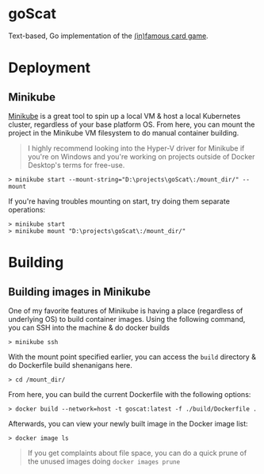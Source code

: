 # goScat
Text-based, Go implementation of the [(in)famous card game](https://en.wikipedia.org/wiki/Scat_(card_game)).

# Deployment

## Minikube

[Minikube](https://minikube.sigs.k8s.io/docs/start/) is a great tool to spin up a local VM & host a local Kubernetes cluster, regardless of your base platform OS. From here, you can mount the project in the Minikube VM filesystem to do manual container building.

> I highly recommend looking into the Hyper-V driver for Minikube if you're on Windows and you're working on projects outside of Docker Desktop's terms for free-use. 

```
> minikube start --mount-string="D:\projects\goScat\:/mount_dir/" --mount 
```

If you're having troubles mounting on start, try doing them separate operations:

```
> minikube start
> minikube mount "D:\projects\goScat\:/mount_dir/"
```

# Building

## Building images in Minikube

One of my favorite features of Minikube is having a place (regardless of underlying OS) to build container images. Using the following command, you can SSH into the machine & do docker builds

```
> minikube ssh
```

With the mount point specified earlier, you can access the `build` directory & do Dockerfile build shenanigans here.

```
> cd /mount_dir/
```

From here, you can build the current Dockerfile with the following options:

```
> docker build --network=host -t goscat:latest -f ./build/Dockerfile .
```

Afterwards, you can view your newly built image in the Docker image list:

```
> docker image ls
```

> If you get complaints about file space, you can do a quick prune of the unused images doing `docker images prune`